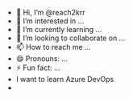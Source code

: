 - 👋 Hi, I’m @reach2krr
- 👀 I’m interested in ...
- 🌱 I’m currently learning ...
- 💞️ I’m looking to collaborate on ...
- 📫 How to reach me ...
- 😄 Pronouns: ...
- ⚡ Fun fact: ...
- I want to learn Azure DevOps
- 
<!---
reach2krr/reach2krr is a ✨ special ✨ repository because its `README.md` (this file) appears on your GitHub profile.
You can click the Preview link to take a look at your changes.
--->
